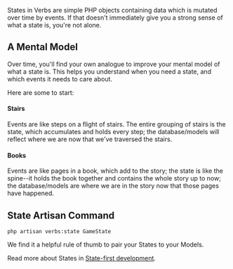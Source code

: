 States in Verbs are simple PHP objects containing data which is mutated over time by events. If that doesn't immediately give you a strong sense of what a state is, you're not alone.

## A Mental Model

Over time, you'll find your own analogue to improve your mental model of what a state is. This helps you understand when you need a state, and which events it needs to care about.

Here are some to start:

#### Stairs

Events are like steps on a flight of stairs. The entire grouping of stairs is the state, which accumulates and holds every step; the database/models will reflect where we are now that we've traversed the stairs.

#### Books

Events are like pages in a book, which add to the story; the state is like the spine--it holds the book together and contains the whole story up to now; the database/models are where we are in the story now that those pages have happened.

## State Artisan Command

```shell
php artisan verbs:state GameState
```



We find it a helpful rule of thumb to pair your States to your Models.

Read more about States in [State-first development](/docs/techniques/state-first-development).
